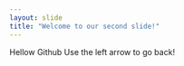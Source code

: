 ```yaml
---
layout: slide
title: "Welcome to our second slide!"
---
```

Hellow Github
Use the left arrow to go back!
